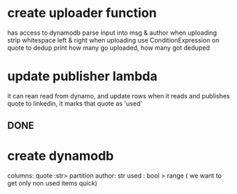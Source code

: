# create uploader function
has access to dynamodb
parse input into msg & author
when uploading strip whitespace left & right
when uploading use ConditionExpression on quote to dedup
print how many go uploaded, how many got deduped

# update publisher lambda
it can rean read from dynamo, and update rows
when it reads and publishes quote to linkedin, it marks that quote as 'used'


## DONE

# create dynamodb
columns: 
quote :str> partition
author: str 
used : bool > range ( we want to get only non used items quick)
